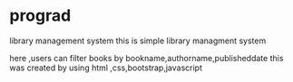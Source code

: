 # prograd
library management  system
this is simple library managment system


here ,users can filter books by bookname,authorname,publisheddate
this was created by using html ,css,bootstrap,javascript
